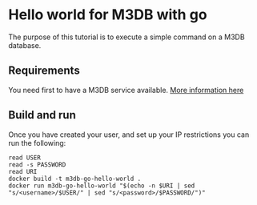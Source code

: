# Hello world for M3DB with go

The purpose of this tutorial is to execute a simple command on a M3DB database.

## Requirements

You need first to have a M3DB service available. [More information here](https://www.ovhcloud.com/en/public-cloud/m3db/)

## Build and run

Once you have created your user, and set up your IP restrictions you can run the following:

```console
read USER
read -s PASSWORD
read URI
docker build -t m3db-go-hello-world .
docker run m3db-go-hello-world "$(echo -n $URI | sed "s/<username>/$USER/" | sed "s/<password>/$PASSWORD/")"
```
